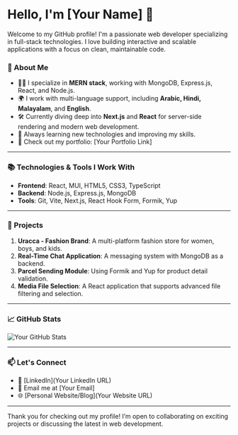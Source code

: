 # Hello, I'm [Your Name] 👋

Welcome to my GitHub profile! I'm a passionate web developer specializing in full-stack technologies. I love building interactive and scalable applications with a focus on clean, maintainable code.

### 🚀 About Me

- 🧑‍💻 I specialize in **MERN stack**, working with MongoDB, Express.js, React, and Node.js.
- 🌍 I work with multi-language support, including **Arabic, Hindi, Malayalam**, and **English**.
- 🛠️ Currently diving deep into **Next.js** and **React** for server-side rendering and modern web development.
- 🔄 Always learning new technologies and improving my skills.
- 💼 Check out my portfolio: [Your Portfolio Link]

---

### 📚 Technologies & Tools I Work With

- **Frontend**: React, MUI, HTML5, CSS3, TypeScript
- **Backend**: Node.js, Express.js, MongoDB
- **Tools**: Git, Vite, Next.js, React Hook Form, Formik, Yup

---

### 🌟 Projects

1. **Uracca - Fashion Brand**: A multi-platform fashion store for women, boys, and kids.
2. **Real-Time Chat Application**: A messaging system with MongoDB as a backend.
3. **Parcel Sending Module**: Using Formik and Yup for product detail validation.
4. **Media File Selection**: A React application that supports advanced file filtering and selection.

---

### 📈 GitHub Stats

![Your GitHub Stats](https://github-readme-stats.vercel.app/api?username=YourUsername&show_icons=true&hide_title=true&count_private=true&hide=prs)

---

### 📫 Let's Connect

- 🔗 [LinkedIn](Your LinkedIn URL)
- 📧 Email me at [Your Email]
- 🌐 [Personal Website/Blog](Your Website URL)

---

Thank you for checking out my profile! I’m open to collaborating on exciting projects or discussing the latest in web development.

<!--
   If you're using this template, make sure to replace placeholders with your personal information.
-->
